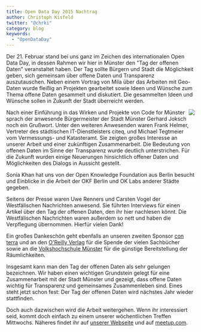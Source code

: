 ```yaml
---
title: Open Data Day 2015 Nachtrag
author: Christoph Kisfeld
twitter: "@chrki"
category: blog
keywords:
  - "OpenDataDay"
---
```

Der 21. Februar stand bei uns ganz im Zeichen des internationalen Open Data Day, in dessen Rahmen wir hier in Münster den "Tag der offenen Daten" veranstaltet haben. Der Tag sollte Bürgern und Stadt die Möglichkeit geben, sich gemeinsam über offene Daten und Transparenz auszutauschen. Neben einem Vortrag von Mila über das Arbeiten mit Geo-Daten wurde fleißig an Projekten gearbeitet sowie Ideen und Wünsche zum Thema offene Daten gesammelt und diskutiert. Die gesammelten Ideen und Wünsche sollen in Zukunft der Stadt überreicht werden.

<img src="/img/odd2015-gerhard-joksch-300px.jpg" style="float:right"/>

Nach einer Einführung in das Wirken und Projekte von Code for Münster sprach der anwesende Bürgermeister der Stadt Münster Gerhard Joksch noch ein Grußwort. Unter den weiteren Anwesenden waren Frank Helmer, Vertreter des städtischen IT-Dienstleisters citeq, und Michael Tegtmeier vom Vermessungs- und Katasteramt. Sie zeigten großes Interesse an unserer Arbeit und einer zukünftigen Zusammenarbeit. Die Bedeutung von offenen Daten im Sinne der Transparenz wurde deutlich unterstrichen. Für die Zukunft wurden einige Neuerungen hinsichtlich offener Daten und Möglichkeiten des Dialogs in Aussicht gestellt.

Sonia Khan hat uns von der Open Knowledge Foundation aus Berlin besucht und Einblicke in die Arbeit der OKF Berlin und OK Labs anderer Städte gegeben.

Seitens der Presse waren Uwe Renners und Carsten Vogel der Westfälischen Nachrichten anwesend. Sie führten Interviews für einen Artikel über den Tag der offenen Daten, den ihr hier nachlesen könnt. Die Westfälischen Nachrichten waren außerdem so nett und haben die Verpflegung übernommen. Hierfür vielen Dank!

Ein großes Dankeschön geht ebenfalls an unseren zweiten Sponsor [con terra](https://www.conterra.de/) und an den [O'Reilly Verlag](https://www.oreilly.de/) für die Spende der vielen Sachbücher sowie an die [Volkshochschule Münster](https://vhs.muenster.de/) für die günstige Bereitstellung der Räumlichkeiten.

Insgesamt kann man den Tag der offenen Daten als sehr gelungen bezeichnen. Wir haben einen wichtigen Grundstein gelegt für eine Zusammenarbeit mit der Stadt Münster und gezeigt, dass offene Daten wichtig für Transparenz und gemeinsames Zusammenleben sind. Eines steht jetzt schon fest: Der Tag der offenen Daten wird nächstes Jahr wieder stattfinden.

Doch auch dazwischen wird die Arbeit weitergehen. Wenn ihr interessiert seid, kommt doch einfach zu einem unserer wöchentlichen Treffen Mittwochs. Näheres findet ihr auf [unserer Webseite](https://codeformuenster.org/) und auf [meetup.com](https://www.meetup.com/OK-Lab-Munster/).